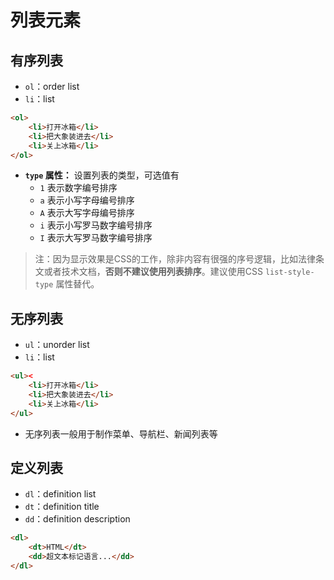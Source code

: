 # 列表元素

## 有序列表
- `ol`：order list
- `li`：list
```html
<ol>
    <li>打开冰箱</li>
    <li>把大象装进去</li>
    <li>关上冰箱</li>
</ol>
```
- **`type` 属性：** 设置列表的类型，可选值有
    - `1` 表示数字编号排序
    - `a` 表示小写字母编号排序
    - `A` 表示大写字母编号排序
    - `i` 表示小写罗马数字编号排序
    - `I` 表示大写罗马数字编号排序
> 注：因为显示效果是CSS的工作，除非内容有很强的序号逻辑，比如法律条文或者技术文档，**否则不建议使用列表排序**。建议使用CSS `list-style-type` 属性替代。

## 无序列表
- `ul`：unorder list
- `li`：list
```html
<ul><
    <li>打开冰箱</li>
    <li>把大象装进去</li>
    <li>关上冰箱</li>
</ul>
```
- 无序列表一般用于制作菜单、导航栏、新闻列表等

## 定义列表
- `dl`：definition list
- `dt`：definition title
- `dd`：definition description
```html
<dl>
    <dt>HTML</dt>
    <dd>超文本标记语言...</dd>
</dl>
```